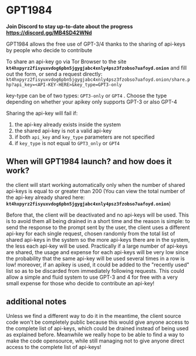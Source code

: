 # GPT1984
**Join Discord to stay up-to-date about the progress https://discord.gg/MB4SD42WNd**

GPT1984 allows the free use of GPT-3/4 thanks to the sharing of api-keys by people who decide to contribute

To share an api-key go via Tor Browser to the site **`kt4hxpyrz2fisyuxvdog6pbn5jgygjabc4xnly4psz3fzobso7uafoyd.onion`** and fill out the form, or send a request directly: `kt4hxpyrz2fisyuxvdog6pbn5jgygjabc4xnly4psz3fzobso7uafoyd.onion/share.php?api_key=<API-KEY-HERE>&key_type=GPT3-only`

key-type can be of two types: `GPT3-only` or `GPT4` . Choose the type depending on whether your apikey only supports GPT-3 or also GPT-4

Sharing the api-key will fail if:

1) the api-key already exists inside the system
2) the shared api-key is not a valid api-key
3) if both `api_key` and `key_type` parameters are not specified
4) if `key_type` is not equal to `GPT3_only` or `GPT4`

## When will GPT1984 launch? and how does it work?


the client will start working automatically only when the number of shared api-keys is equal to or greater than 200 (You can view the total number of the api-key already shared here: **`kt4hxpyrz2fisyuxvdog6pbn5jgygjabc4xnly4psz3fzobso7uafoyd.onion`**)

Before that, the client will be deactivated and no api-keys will be used. This is to avoid them all being drained in a short time and the reason is simple: to send the response to the prompt sent by the user, the client uses a different api-key for each single request, chosen randomly from the total list of shared api-keys in the system so the more api-keys there are in the system, the less each api-key will be used. Practically if a large number of api-keys are shared, the usage and expense for each api-keys will be very low since the probability that the same api-key will be used several times in a row is low! moreover, if an apikey is used, it could be added to the "recently used" list so as to be discarded from immediately following requests. This could allow a simple and fluid system to use GPT-3 and 4 for free with a very small expense for those who decide to contribute an api-key!

## additional notes

Unless we find a different way to do it in the meantime, the client source code won't be completely public because this would give anyone access to the complete list of api-keys, which could be drained instead of being used as explained before. Meanwhile we really hope to be able to find a way to make the code opensource, while still managing not to give anyone direct access to the complete list of api-keys!


